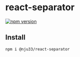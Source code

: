 # react-separator

[![npm version](https://badge.fury.io/js/%40nju33%2Freact-separator.svg)](https://badge.fury.io/js/%40nju33%2Freact-separator)

## Install

```bash
npm i @nju33/react-separator
```

